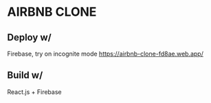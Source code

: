 # AIRBNB CLONE

## Deploy w/ 
Firebase, try on incognite mode https://airbnb-clone-fd8ae.web.app/

## Build w/ 
React.js + Firebase
